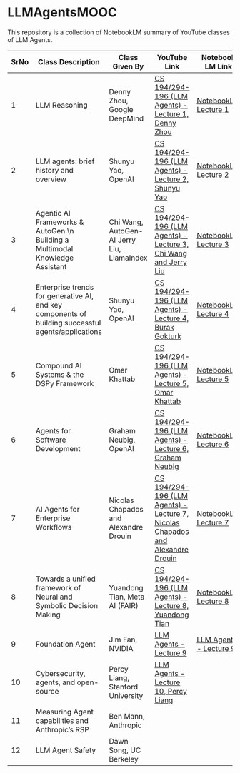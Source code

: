 # LLMAgentsMOOC
This repository is a collection of NotebookLM summary of YouTube classes of LLM Agents.

| SrNo  | Class Description | Class Given By | YouTube Link | Notebook LM Link |
| ----- | ------------- | ------------- | ------------- | ------------- |
|   1   | LLM Reasoning  |Denny Zhou, Google DeepMind  | [CS 194/294-196 (LLM Agents) - Lecture 1, Denny Zhou](https://www.youtube.com/watch?v=QL-FS_Zcmyo)  | [NotebookLM Lecture 1](https://notebooklm.google.com/notebook/5ad61492-1c4f-4f1d-877f-7003fd7237c4?_gl=1*1o500v8*_ga*MTcwMjkyMzQ3MC4xNzI3NjI2NjE0*_ga_W0LDH41ZCB*MTcyOTE4MzgwMS4yLjAuMTcyOTE4MzgwMS42MC4wLjA.)  |
|   2   | LLM agents: brief history and overview  | Shunyu Yao, OpenAI  | [CS 194/294-196 (LLM Agents) - Lecture 2, Shunyu Yao](https://www.youtube.com/watch?v=RM6ZArd2nVc)  | [NotebookLM Lecture 2](https://notebooklm.google.com/notebook/4c31f767-cc0e-44c5-bcf4-43690fedb528?_gl=1*1o500v8*_ga*MTcwMjkyMzQ3MC4xNzI3NjI2NjE0*_ga_W0LDH41ZCB*MTcyOTE4MzgwMS4yLjAuMTcyOTE4MzgwMS42MC4wLjA.)  |
|   3   | Agentic AI Frameworks & AutoGen \n Building a Multimodal Knowledge Assistant | Chi Wang, AutoGen-AI Jerry Liu, LlamaIndex  | [CS 194/294-196 (LLM Agents) - Lecture 3, Chi Wang and Jerry Liu](https://www.youtube.com/live/OOdtmCMSOo4)  | [NotebookLM Lecture 3](https://notebooklm.google.com/notebook/8d3dea4b-0442-4ffb-b0e9-4d2661fa4e35?_gl=1*1o500v8*_ga*MTcwMjkyMzQ3MC4xNzI3NjI2NjE0*_ga_W0LDH41ZCB*MTcyOTE4MzgwMS4yLjAuMTcyOTE4MzgwMS42MC4wLjA.)  |
|   4   | Enterprise trends for generative AI, and key components of building successful agents/applications  | Shunyu Yao, OpenAI  | [CS 194/294-196 (LLM Agents) - Lecture 4, Burak Gokturk](https://www.youtube.com/live/Sy1psHS3w3I)  | [NotebookLM Lecture 4](https://notebooklm.google.com/notebook/b7543cf0-07cd-4afa-8af8-5827ea086022?_gl=1*1o500v8*_ga*MTcwMjkyMzQ3MC4xNzI3NjI2NjE0*_ga_W0LDH41ZCB*MTcyOTE4MzgwMS4yLjAuMTcyOTE4MzgwMS42MC4wLjA.) |
|   5   | Compound AI Systems & the DSPy Framework | Omar Khattab  | [CS 194/294-196 (LLM Agents) - Lecture 5, Omar Khattab](https://www.youtube.com/live/JEMYuzrKLUw)  | [NotebookLM Lecture 5](https://notebooklm.google.com/notebook/be2cfd2d-8c59-4c42-82af-45965758a3fe?_gl=1*1o500v8*_ga*MTcwMjkyMzQ3MC4xNzI3NjI2NjE0*_ga_W0LDH41ZCB*MTcyOTE4MzgwMS4yLjAuMTcyOTE4MzgwMS42MC4wLjA.)  |
|   6   | Agents for Software Development  | Graham Neubig, OpenAI  | [CS 194/294-196 (LLM Agents) - Lecture 6, Graham Neubig](https://www.youtube.com/live/f9L9Fkq-8K4) | [NotebookLM Lecture 6](https://notebooklm.google.com/notebook/1103fa01-cee2-4c4c-a587-4bbc393e3e11?_gl=1*1o500v8*_ga*MTcwMjkyMzQ3MC4xNzI3NjI2NjE0*_ga_W0LDH41ZCB*MTcyOTE4MzgwMS4yLjAuMTcyOTE4MzgwMS42MC4wLjA.)  |
|   7   | AI Agents for Enterprise Workflows  | Nicolas Chapados and Alexandre Drouin  | [CS 194/294-196 (LLM Agents) - Lecture 7, Nicolas Chapados and Alexandre Drouin](https://www.youtube.com/live/-yf-e-9FvOc)  | [NotebookLM Lecture 7](https://notebooklm.google.com/notebook/51dfdf23-3500-4f52-aa06-066b5c1da13a?_gl=1*1o500v8*_ga*MTcwMjkyMzQ3MC4xNzI3NjI2NjE0*_ga_W0LDH41ZCB*MTcyOTE4MzgwMS4yLjAuMTcyOTE4MzgwMS42MC4wLjA.) |
|   8   | Towards a unified framework of Neural and Symbolic Decision Making  | Yuandong Tian, Meta AI (FAIR)  | [CS 194/294-196 (LLM Agents) - Lecture 8, Yuandong Tian](https://www.youtube.com/live/wm9-7VBpdEo)  | [NotebookLM Lecture 8](https://notebooklm.google.com/notebook/b3aaeab8-3032-42ea-9818-b48a27ed60fa?_gl=1*1o500v8*_ga*MTcwMjkyMzQ3MC4xNzI3NjI2NjE0*_ga_W0LDH41ZCB*MTcyOTE4MzgwMS4yLjAuMTcyOTE4MzgwMS42MC4wLjA.) |
|   9   |  Foundation Agent |  Jim Fan, NVIDIA  | [LLM Agents - Lecture 9](https://www.youtube.com/watch?v=Qhxr0uVT2zs)   | [LLM Agents - Lecture 9](https://notebooklm.google.com/notebook/be092216-a19f-4169-8f2b-7e4701e3afe9?_gl=1*1o500v8*_ga*MTcwMjkyMzQ3MC4xNzI3NjI2NjE0*_ga_W0LDH41ZCB*MTcyOTE4MzgwMS4yLjAuMTcyOTE4MzgwMS42MC4wLjA.)  |
|   10   |  Cybersecurity, agents, and open-source  | Percy Liang, Stanford University   | [LLM Agents - Lecture 10, Percy Liang](https://www.youtube.com/watch?v=f3KKx9LWntQ)  |   |
|   11   | Measuring Agent capabilities and Anthropic’s RSP  |  Ben Mann, Anthropic  |   |   |
|   12   | LLM Agent Safety  |  Dawn Song, UC Berkeley  |   |   |
